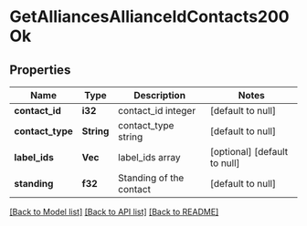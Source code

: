 # GetAlliancesAllianceIdContacts200Ok

## Properties
Name | Type | Description | Notes
------------ | ------------- | ------------- | -------------
**contact_id** | **i32** | contact_id integer | [default to null]
**contact_type** | **String** | contact_type string | [default to null]
**label_ids** | **Vec<i64>** | label_ids array | [optional] [default to null]
**standing** | **f32** | Standing of the contact | [default to null]

[[Back to Model list]](../README.md#documentation-for-models) [[Back to API list]](../README.md#documentation-for-api-endpoints) [[Back to README]](../README.md)


